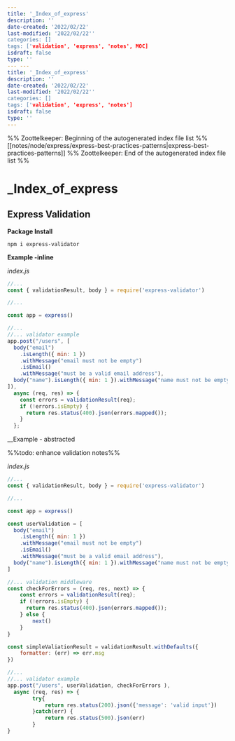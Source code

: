 ```yaml
---
title: '_Index_of_express'
description: ''
date-created: '2022/02/22'
last-modified: '2022/02/22''
categories: [] 
tags: ['validation', 'express', 'notes', MOC]
isdraft: false
type: ''
--- ---
title: '_Index_of_express'
description: ''
date-created: '2022/02/22'
last-modified: '2022/02/22''
categories: [] 
tags: ['validation', 'express', 'notes']
isdraft: false
type: ''
---
```

%% Zoottelkeeper: Beginning of the autogenerated index file list  %%
 [[notes/node/express/express-best-practices-patterns|express-best-practices-patterns]]
%% Zoottelkeeper: End of the autogenerated index file list  %%



# _Index_of_express

## Express Validation 

__Package Install__
```
npm i express-validator
```

__Example -inline__

*index.js*
```javascript 
//...
const { validationResult, body } = require('express-validator')

//...

const app = express()

//...
//... validator example
app.post("/users", [
  body("email")
    .isLength({ min: 1 })
    .withMessage("email must not be empty")
    .isEmail()
    .withMessage("must be a valid email address"),
  body("name").isLength({ min: 1 }).withMessage("name must not be empty"),
]),
  async (req, res) => {
    const errors = validationResult(req);
    if (!errors.isEmpty) {
      return res.status(400).json(errors.mapped());
    }
  };


```

__Example - abstracted

%%todo: enhance validation notes%%

*index.js*
```javascript 
//...
const { validationResult, body } = require('express-validator')

//...

const app = express()

const userValidation = [
  body("email")
    .isLength({ min: 1 })
    .withMessage("email must not be empty")
    .isEmail()
    .withMessage("must be a valid email address"),
  body("name").isLength({ min: 1 }).withMessage("name must not be empty"),
]

//... validation middleware 
const checkForErrors = (req, res, next) => {
	const errors = validationResult(req);
    if (!errors.isEmpty) {
      return res.status(400).json(errors.mapped());
	} else {
		next()
	}
}

const simpleValiationResult = validationResult.withDefaults({
	formatter: (err) => err.msg
})

//...
//... validator example
app.post("/users", userValidation, checkForErrors ),
  async (req, res) => {
		try{
			return res.status(200).json({'message': 'valid input'})
		}catch(err) {
			return res.status(500).json(err)
		}
}
    


```